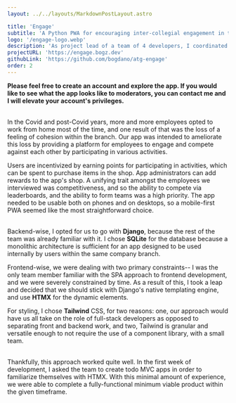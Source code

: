 ```yaml
---
layout: ../../layouts/MarkdownPostLayout.astro

title: 'Engage'
subtitle: 'A Python PWA for encouraging inter-collegial engagement in the workplace.'
logo: '/engage-logo.webp'
description: 'As project lead of a team of 4 developers, I coordinated the gathering and documentation of requirements, outlining of project scope, database design, prototyping, and led the development of an internal web app for a Cognizant branch to completion, within 3 months.'
projectURL: 'https://engage.bogz.dev'
githubLink: 'https://github.com/bogdano/atg-engage'
order: 2
---
```


**Please feel free to create an account and explore the app. If you would like to see what the app looks like to moderators, you can contact me and I will elevate your account's privileges.**<br /><br />

In the Covid and post-Covid years, more and more employees opted to work from home most of the time, and one result of that was the loss
of a feeling of cohesion within the branch. Our app was intended to ameliorate this loss by providing a platform for employees to engage
and compete against each other by participating in various activities.

Users are incentivized by earning points for participating in activities, which can be spent to purchase items in the shop. App administrators
can add rewards to the app's shop. A unifying trait amongst the employees we interviewed was competitiveness, and so the ability to compete via
leaderboards, and the ability to form teams was a high priority. The app needed to be usable both on phones and on desktops, so a mobile-first  PWA seemed like
the most straightforward choice.<br /><br />

Backend-wise, I opted for us to go with **Django**, because the rest of the team was already familiar with it. I chose **SQLite** for the database because a monolithic
architecture is sufficient for an app designed to be used internally by users within the same company branch.

Frontend-wise, we were dealing with two primary constraints-- I was the only team member familiar with the SPA approach to frontend development, and we were severely
constrained by time. As a result of this, I took a leap and decided that we should stick with Django's native templating engine, and use **HTMX** for the dynamic elements.

For styling, I chose **Tailwind** CSS, for two reasons: one, our approach would have us all take on the role of full-stack developers as opposed to separating
front and backend work, and two, Tailwind is granular and versatile enough to not require the use of a component library, with a small team.<br /><br />

Thankfully, this approach worked quite well. In the first week of development, I asked the team to create todo MVC apps in order to familiarize themselves with HTMX.
With this minimal amount of experience, we were able to complete a fully-functional minimum viable product within the given timeframe.

